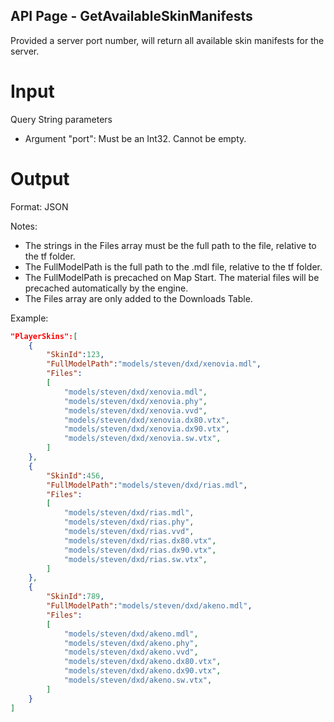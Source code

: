 ## API Page - GetAvailableSkinManifests ##

Provided a server port number, will return all available skin manifests for the server.

# Input 
Query String parameters

- Argument "port":
	Must be an Int32. 
	Cannot be empty.

# Output 
Format: JSON

Notes: 
- The strings in the Files array must be the full path to the file, relative to the tf folder.
- The FullModelPath is the full path to the .mdl file, relative to the tf folder.
- The FullModelPath is precached on Map Start. The material files will be precached automatically by the engine.
- The Files array are only added to the Downloads Table. 

Example: 
```json
"PlayerSkins":[
	{ 
		"SkinId":123, 
		"FullModelPath":"models/steven/dxd/xenovia.mdl", 
		"Files":
		[
			"models/steven/dxd/xenovia.mdl",
			"models/steven/dxd/xenovia.phy",
			"models/steven/dxd/xenovia.vvd",
			"models/steven/dxd/xenovia.dx80.vtx",
			"models/steven/dxd/xenovia.dx90.vtx",
			"models/steven/dxd/xenovia.sw.vtx",
		]
	},
	{
		"SkinId":456, 
		"FullModelPath":"models/steven/dxd/rias.mdl", 
		"Files":
		[
			"models/steven/dxd/rias.mdl",
			"models/steven/dxd/rias.phy",
			"models/steven/dxd/rias.vvd",
			"models/steven/dxd/rias.dx80.vtx",
			"models/steven/dxd/rias.dx90.vtx",
			"models/steven/dxd/rias.sw.vtx",
		] 
	},
	{
		"SkinId":789, 
		"FullModelPath":"models/steven/dxd/akeno.mdl", 
		"Files":
		[
			"models/steven/dxd/akeno.mdl",
			"models/steven/dxd/akeno.phy",
			"models/steven/dxd/akeno.vvd",
			"models/steven/dxd/akeno.dx80.vtx",
			"models/steven/dxd/akeno.dx90.vtx",
			"models/steven/dxd/akeno.sw.vtx",
		] 
	}
]
```